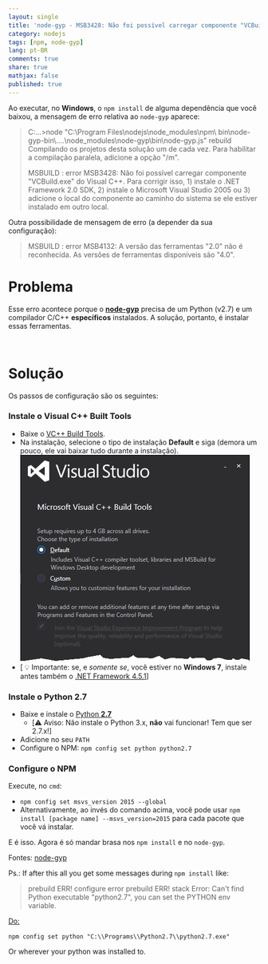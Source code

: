 ```yaml
---
layout: single
title: 'node-gyp - MSB3428: Não foi possível carregar componente "VCBuild.exe" / MSB4132'
category: nodejs
tags: [npm, node-gyp]
lang: pt-BR
comments: true
share: true
mathjax: false
published: true
---
```


Ao executar, no **Windows**, o `npm install` de alguma dependência que você baixou, a mensagem de erro relativa ao `node-gyp` aparece:<br>

> C:\...>node "C:\Program Files\nodejs\node_modules\npm\ bin\node-gyp-bin\\..\..\node_modules\node-gyp\bin\node-gyp.js" rebuild
Compilando os projetos desta solução um de cada vez. Para habilitar a compilação paralela, adicione a opção "/m".
>
> MSBUILD : error MSB3428: Não foi possível carregar componente "VCBuild.exe" do Visual C++.
Para corrigir isso, 1) instale o .NET Framework 2.0 SDK, 2) instale o Microsoft Visual Studio 2005 ou 3) adicione
o local do componente ao caminho do sistema se ele estiver instalado em outro local.

<!--more-->

Outra possibilidade de mensagem de erro (a depender da sua configuração):

> MSBUILD : error MSB4132: A versão das ferramentas "2.0" não é reconhecida. As versões de ferramentas disponíveis são "4.0".

# Problema

Esse erro acontece porque o [**node-gyp**](https://github.com/nodejs/node-gyp) precisa de um Python (v2.7) e um compilador C/C++ **específicos** instalados. A solução, portanto, é instalar essas ferramentas.

<br>

# Solução

Os passos de configuração são os seguintes:

### Instale o **Visual C++ Built Tools**
- Baixe o [VC++ Build Tools](http://landinghub.visualstudio.com/visual-cpp-build-tools).
- Na instalação, selecione o tipo de instalação **Default** e siga (demora um pouco, ele vai baixar tudo durante a instalação).
<br> ![microsoft-visual-cpp-build-tools-install-default](/images/posts/microsoft-visual-cpp-build-tools-install-default.png)
- [ :bulb: Importante: se, e *somente se*, você estiver no **Windows 7**, instale antes também o [.NET Framework 4.5.1](http://www.microsoft.com/en-us/download/details.aspx?id=40773)]




### Instale o **Python 2.7**
- Baixe e instale o [Python **2.7**](https://www.python.org/downloads/)
  - [:warning: Aviso: Não instale o Python 3.x, **não** vai funcionar! Tem que ser 2.7.x!]
- Adicione no seu `PATH`
- Configure o NPM: `npm config set python python2.7`

### Configure o **NPM**

Execute, no `cmd`:

  - `npm config set msvs_version 2015 --global`
  - Alternativamente, ao invés do comando acima, você pode usar `npm install [package name] --msvs_version=2015` para cada pacote que você vá instalar.

E é isso. Agora é só mandar brasa nos `npm install` e no `node-gyp`.

Fontes: [node-gyp](https://github.com/nodejs/node-gyp/issues/629#issuecomment-153196245)

Ps.:
If after this all you get some messages during `npm install` like:

> prebuild ERR! configure error
> prebuild ERR! stack Error: Can't find Python executable "python2.7", you can set the PYTHON env variable.

[Do:](http://stackoverflow.com/a/33047257/1850609)

    npm config set python "C:\\Programs\\Python2.7\\python2.7.exe"

Or wherever your python was installed to.
